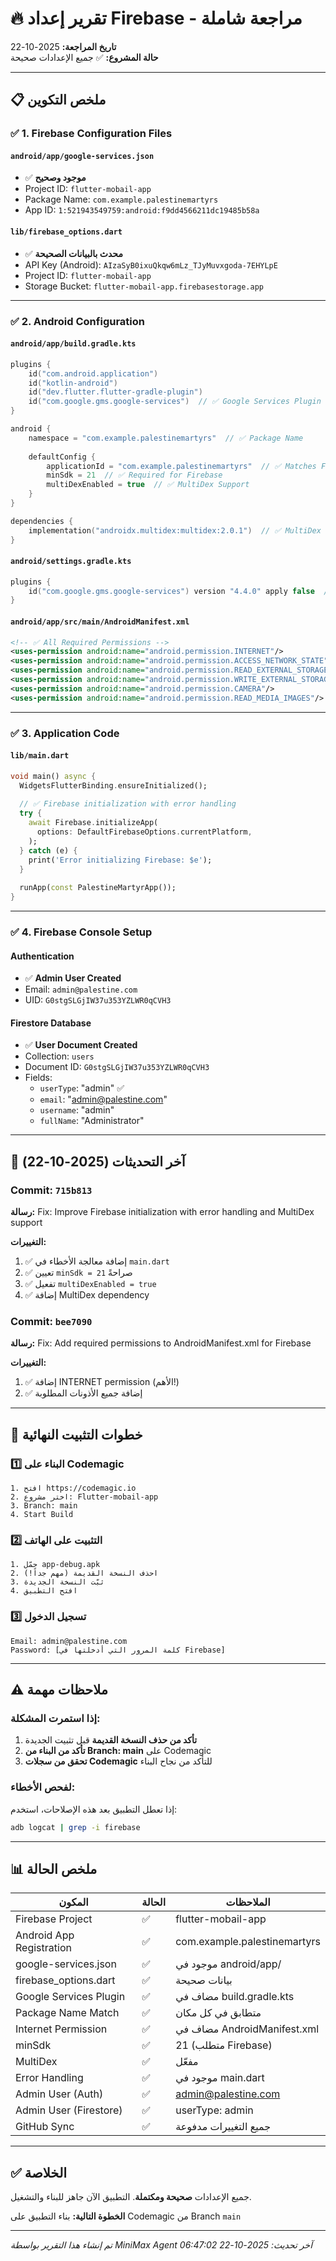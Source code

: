 # 🔥 تقرير إعداد Firebase - مراجعة شاملة

**تاريخ المراجعة:** 2025-10-22  
**حالة المشروع:** ✅ جميع الإعدادات صحيحة

---

## 📋 ملخص التكوين

### ✅ 1. Firebase Configuration Files

#### `android/app/google-services.json`
- ✅ **موجود وصحيح**
- Project ID: `flutter-mobail-app`
- Package Name: `com.example.palestinemartyrs`
- App ID: `1:521943549759:android:f9dd4566211dc19485b58a`

#### `lib/firebase_options.dart`
- ✅ **محدث بالبيانات الصحيحة**
- API Key (Android): `AIzaSyB0ixuQkqw6mLz_TJyMuvxgoda-7EHYLpE`
- Project ID: `flutter-mobail-app`
- Storage Bucket: `flutter-mobail-app.firebasestorage.app`

---

### ✅ 2. Android Configuration

#### `android/app/build.gradle.kts`
```kotlin
plugins {
    id("com.android.application")
    id("kotlin-android")
    id("dev.flutter.flutter-gradle-plugin")
    id("com.google.gms.google-services")  // ✅ Google Services Plugin
}

android {
    namespace = "com.example.palestinemartyrs"  // ✅ Package Name
    
    defaultConfig {
        applicationId = "com.example.palestinemartyrs"  // ✅ Matches Firebase
        minSdk = 21  // ✅ Required for Firebase
        multiDexEnabled = true  // ✅ MultiDex Support
    }
}

dependencies {
    implementation("androidx.multidex:multidex:2.0.1")  // ✅ MultiDex
}
```

#### `android/settings.gradle.kts`
```kotlin
plugins {
    id("com.google.gms.google-services") version "4.4.0" apply false  // ✅ Plugin defined
}
```

#### `android/app/src/main/AndroidManifest.xml`
```xml
<!-- ✅ All Required Permissions -->
<uses-permission android:name="android.permission.INTERNET"/>
<uses-permission android:name="android.permission.ACCESS_NETWORK_STATE"/>
<uses-permission android:name="android.permission.READ_EXTERNAL_STORAGE"/>
<uses-permission android:name="android.permission.WRITE_EXTERNAL_STORAGE"/>
<uses-permission android:name="android.permission.CAMERA"/>
<uses-permission android:name="android.permission.READ_MEDIA_IMAGES"/>
```

---

### ✅ 3. Application Code

#### `lib/main.dart`
```dart
void main() async {
  WidgetsFlutterBinding.ensureInitialized();
  
  // ✅ Firebase initialization with error handling
  try {
    await Firebase.initializeApp(
      options: DefaultFirebaseOptions.currentPlatform,
    );
  } catch (e) {
    print('Error initializing Firebase: $e');
  }
  
  runApp(const PalestineMartyrApp());
}
```

---

### ✅ 4. Firebase Console Setup

#### Authentication
- ✅ **Admin User Created**
- Email: `admin@palestine.com`
- UID: `G0stgSLGjIW37u353YZLWR0qCVH3`

#### Firestore Database
- ✅ **User Document Created**
- Collection: `users`
- Document ID: `G0stgSLGjIW37u353YZLWR0qCVH3`
- Fields:
  - `userType`: "admin" ✅
  - `email`: "admin@palestine.com"
  - `username`: "admin"
  - `fullName`: "Administrator"

---

## 🔧 آخر التحديثات (2025-10-22)

### Commit: `715b813`
**رسالة:** Fix: Improve Firebase initialization with error handling and MultiDex support

**التغييرات:**
1. ✅ إضافة معالجة الأخطاء في `main.dart`
2. ✅ تعيين `minSdk = 21` صراحةً
3. ✅ تفعيل `multiDexEnabled = true`
4. ✅ إضافة MultiDex dependency

### Commit: `bee7090`
**رسالة:** Fix: Add required permissions to AndroidManifest.xml for Firebase

**التغييرات:**
1. ✅ إضافة INTERNET permission (الأهم!)
2. ✅ إضافة جميع الأذونات المطلوبة

---

## 📱 خطوات التثبيت النهائية

### 1️⃣ البناء على Codemagic
```
1. افتح https://codemagic.io
2. اختر مشروع: Flutter-mobail-app
3. Branch: main
4. Start Build
```

### 2️⃣ التثبيت على الهاتف
```
1. حمّل app-debug.apk
2. احذف النسخة القديمة (مهم جداً!)
3. ثبّت النسخة الجديدة
4. افتح التطبيق
```

### 3️⃣ تسجيل الدخول
```
Email: admin@palestine.com
Password: [كلمة المرور التي أدخلتها في Firebase]
```

---

## ⚠️ ملاحظات مهمة

### إذا استمرت المشكلة:

1. **تأكد من حذف النسخة القديمة** قبل تثبيت الجديدة
2. **تأكد من البناء من Branch: main** على Codemagic
3. **تحقق من سجلات Codemagic** للتأكد من نجاح البناء

### لفحص الأخطاء:
إذا تعطل التطبيق بعد هذه الإصلاحات، استخدم:
```bash
adb logcat | grep -i firebase
```

---

## 📊 ملخص الحالة

| المكون | الحالة | الملاحظات |
|--------|--------|----------|
| Firebase Project | ✅ | flutter-mobail-app |
| Android App Registration | ✅ | com.example.palestinemartyrs |
| google-services.json | ✅ | موجود في android/app/ |
| firebase_options.dart | ✅ | بيانات صحيحة |
| Google Services Plugin | ✅ | مضاف في build.gradle.kts |
| Package Name Match | ✅ | متطابق في كل مكان |
| Internet Permission | ✅ | مضاف في AndroidManifest.xml |
| minSdk | ✅ | 21 (متطلب Firebase) |
| MultiDex | ✅ | مفعّل |
| Error Handling | ✅ | موجود في main.dart |
| Admin User (Auth) | ✅ | admin@palestine.com |
| Admin User (Firestore) | ✅ | userType: admin |
| GitHub Sync | ✅ | جميع التغييرات مدفوعة |

---

## ✅ الخلاصة

جميع الإعدادات **صحيحة ومكتملة**. التطبيق الآن جاهز للبناء والتشغيل.

**الخطوة التالية:** بناء التطبيق على Codemagic من Branch `main`

---

*تم إنشاء هذا التقرير بواسطة MiniMax Agent*
*آخر تحديث: 2025-10-22 06:47:02*
